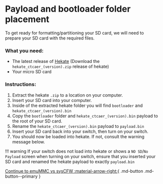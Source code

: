 # Payload and bootloader folder placement

To get ready for formatting/partitioning your SD card, we will need to prepare your SD card with the required files. 

### **What you need:**
- The latest release of <a href="https://github.com/CTCaer/Hekate/releases/" target="_blank">Hekate</a> (Download the `hekate_ctcaer_(version).zip` release of hekate)
- Your micro SD card


### **Instructions:**

1. Extract the hekate `.zip` to a location on your computer.
2. Insert your SD card into your computer.
3. Inside of the extracted hekate folder you will find `bootloader` and `hekate_ctcaer_(version).bin`
4. Copy the `bootloader` folder and `hekate_ctcaer_(version).bin` payload to the root of your SD card.
5. Rename the `hekate_ctcaer_(version).bin` payload to `payload.bin`
6. Insert your SD card back into your switch, then turn on your switch.
7. You should now be loaded into hekate. If not, consult the warning message below.
	
!!! warning
    If your switch does not load into hekate or shows a `NO SD`/`No Payload` screen when turning on your switch, ensure that you inserted your SD card and renamed the hekate payload to exactly `payload.bin`


[Continue to emuMMC vs sysCFW :material-arrow-right:](../all/syscfw_vs_emummc.md){ .md-button .md-button--primary }
